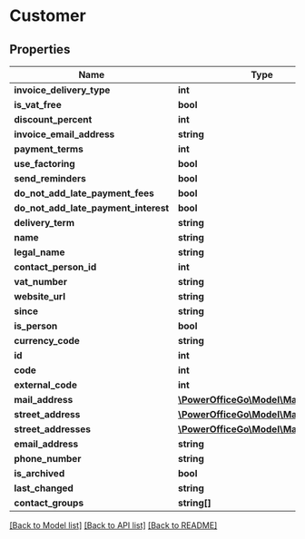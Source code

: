 # Customer

## Properties
Name | Type | Description | Notes
------------ | ------------- | ------------- | -------------
**invoice_delivery_type** | **int** |  | [optional] 
**is_vat_free** | **bool** |  | [optional] 
**discount_percent** | **int** |  | [optional] 
**invoice_email_address** | **string** |  | [optional] 
**payment_terms** | **int** |  | [optional] 
**use_factoring** | **bool** |  | [optional] 
**send_reminders** | **bool** |  | [optional] 
**do_not_add_late_payment_fees** | **bool** |  | [optional] 
**do_not_add_late_payment_interest** | **bool** |  | [optional] 
**delivery_term** | **string** |  | [optional] 
**name** | **string** |  | [optional] 
**legal_name** | **string** |  | [optional] 
**contact_person_id** | **int** |  | [optional] 
**vat_number** | **string** |  | [optional] 
**website_url** | **string** |  | [optional] 
**since** | **string** |  | [optional] 
**is_person** | **bool** |  | [optional] 
**currency_code** | **string** |  | [optional] 
**id** | **int** |  | [optional] 
**code** | **int** |  | [optional] 
**external_code** | **int** |  | [optional] 
**mail_address** | [**\PowerOfficeGo\Model\MailAddress**](MailAddress.md) |  | [optional] 
**street_address** | [**\PowerOfficeGo\Model\MailAddress**](MailAddress.md) |  | [optional] 
**street_addresses** | [**\PowerOfficeGo\Model\MailAddress[]**](MailAddress.md) |  | [optional] 
**email_address** | **string** |  | [optional] 
**phone_number** | **string** |  | [optional] 
**is_archived** | **bool** |  | [optional] 
**last_changed** | **string** |  | [optional] 
**contact_groups** | **string[]** |  | [optional] 

[[Back to Model list]](../README.md#documentation-for-models) [[Back to API list]](../README.md#documentation-for-api-endpoints) [[Back to README]](../README.md)


